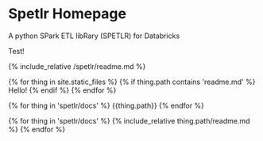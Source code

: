 # Spetlr Homepage

A python SPark ETL libRary (SPETLR) for Databricks

Test!

{% include_relative /spetlr/readme.md %}

{% for thing in site.static_files %}
  {% if thing.path contains 'readme.md' %}
    Hello!
  {% endif %}
{% endfor %}


{% for thing in 'spetlr/docs' %}
  {{thing.path}}
{% endfor %}

{% for thing in 'spetlr/docs' %}
    {% include_relative thing.path/readme.md %}
{% endfor %}

